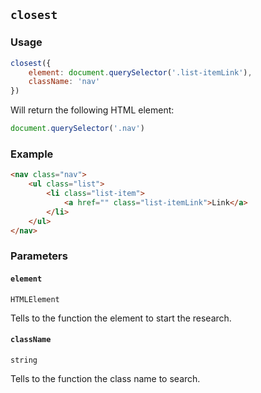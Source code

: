 ## `closest`

### Usage

```javascript
closest({
    element: document.querySelector('.list-itemLink'),
    className: 'nav'
})
```

Will return the following HTML element:

```javascript
document.querySelector('.nav')
```

### Example

```html
<nav class="nav">
    <ul class="list">
        <li class="list-item">
            <a href="" class="list-itemLink">Link</a>
        </li>
    </ul>
</nav>
```

### Parameters

#### `element`

`HTMLElement`

Tells to the function the element to start the research.

#### `className`

`string`

Tells to the function the class name to search.
